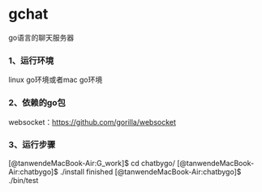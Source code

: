 # gchat
go语言的聊天服务器


### 1、运行环境
linux go环境或者mac go环境

### 2、依赖的go包
websocket：https://github.com/gorilla/websocket

### 3、运行步骤
[@tanwendeMacBook-Air:G_work]$ cd chatbygo/
[@tanwendeMacBook-Air:chatbygo]$ ./install
finished
[@tanwendeMacBook-Air:chatbygo]$ ./bin/test

